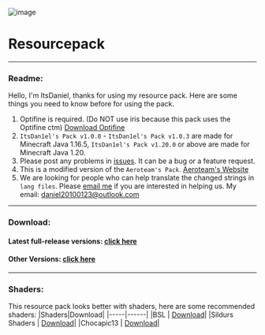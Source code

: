 ![image](https://user-images.githubusercontent.com/111002559/211199415-9f257169-d481-4540-8639-52e81c877fa8.png)
# Resourcepack
---------------------------------------------------------------------------------------
### Readme:

Hello, I'm ItsDaniel, thanks for using my resource pack. Here are some things you need to know before for using the pack.

1. Optifine is required. (Do NOT use iris because this pack uses the Optifine ctm) [Download Optifine](https://optifine.net/downloads)
2. `ItsDan1el's Pack v1.0.0` - `ItsDan1el's Pack v1.0.3` are made for Minecraft Java 1.16.5, `ItsDan1el's Pack v1.20.0` or above are made for Minecraft Java 1.20.
3. Please post any problems in [issues](https://github.com/ItsDan1el/ItsDan1el_Pack/issues). It can be a bug or a feature request.
4. This is a modified version of the `Aeroteam's Pack`. [Aeroteam's Website](aeroteam.org)
5. We are looking for people who can help translate the changed strings in `lang files`. Please [email me](mailto:daniel20100123@outlook.com) if you are interested in helping us. My email: daniel20100123@outlook.com

--------------------------------------------------------------------------------------  
### Download:

#### Latest full-release versions: [click here](https://github.com/ItsDan1el/ItsDan1el_Pack/releases/tag/v1.0.2)
#### Other Versions: [click here](https://itsdan1el.github.io/pack/all/)

--------------------------------------------------------------------------------------  
### Shaders:

This resource pack looks better with shaders, here are some recommended shaders:
|Shaders|Download|
|-----|------|
|BSL | [Download](https://www.bslshaders.com/download/)|
|Sildurs Shaders | [Download](https://sildurs-shaders.github.io/)|
|Chocapic13 | [Download](https://www.curseforge.com/minecraft/customization/chocapic13-shaders)|
